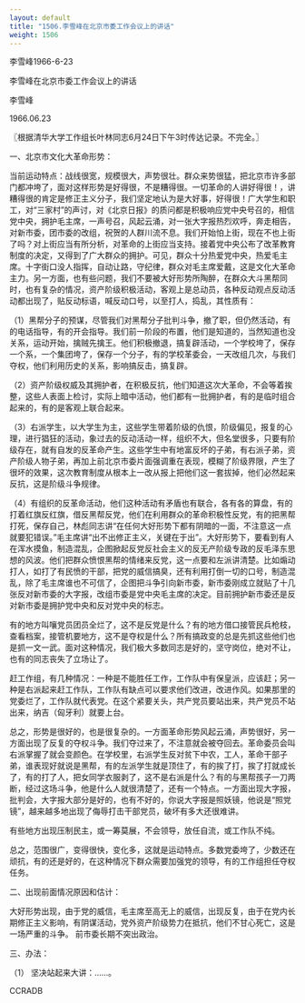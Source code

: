```yaml
---
layout: default
title: "1506.李雪峰在北京市委工作会议上的讲话"
weight: 1506
---
```


李雪峰1966-6-23

李雪峰在北京市委工作会议上的讲话

李雪峰

1966.06.23

〖根据清华大学工作组长叶林同志6月24日下午3时传达记录。不完全。〗

一、北京市文化大革命形势：

当前运动特点：战线很宽，规模很大，声势很壮。群众来势很猛，把北京市许多部门都冲垮了，面对这样形势是好得很，不是糟得很。一切革命的人讲好得很！，讲糟得很的肯定是修正主义分子，我们坚定地认为是大好事，好得很！广大学生和职工，对“三家村”的声讨，对《北京日报》的质问都是积极响应党中央号召的，相信党中央，拥护毛主席，一声号召，风起云涌，对一张大字报热烈欢呼，奔走相告，对新市委，团市委的改组，祝贺的人群川流不息。我们开始怕上街，现在不也上街了吗？对上街应当有所分析，对革命的上街应当支持。接着党中央公布了改革教育制度的决定，又得到了广大群众的拥护。可见，群众十分热爱党中央，热爱毛主席。十字街口没人指挥，自动让路，守纪律，群众对毛主席爱戴，这是文化大革命主力。另一方面，也有些问题，我们不要被大好形势所陶醉，在群众大斗黑帮同时，也有复杂的情况，资产阶级积极活动，客观上是总动员，各种反动观点反动活动都出现了，贴反动标语，喊反动口号，以至打人，捣乱，其性质有：

（1）黑帮分子的预谋，尽管我们对黑帮分子批判斗争，撤了职，但仍然活动，有的电话指导，有的开会指导。我们前一阶段的布置，他们是知道的，当然知道也没关系，运动开始，擒贼先擒王。他们积极撤退，搞复辟活动，一个学校垮了，保存一个系，一个集团垮了，保存一个分子，有的学校革委会，一天改组几次，与我们夺权，他们利用历史的关系，影响搞反击，搞复辟。

（2）资产阶级权威及其拥护者，在积极反抗，他们知道这次大革命，不会等着挨整，这些人表面上检讨，实际上暗中活动，他们都有一批拥护者，有的是临时组合起来的，有的是客观上联合起来。

（3）右派学生，以大学生为主，这些学生带着阶级的仇恨，阶级偏见，报复的心理，进行猖狂的活动，象过去的反动活动一样，组织不大，但名堂很多，只要有阶级存在，就有自发的反革命产生。这些学生中有地富反坏的子弟，有右派子弟，资产阶级人物子弟，再加上前北京市委片面强调重在表现，模糊了阶级界限，产生了很坏的效果，这次教育制度从根本上一改从报上把他们这一套拔掉，他们必然起来反抗，这是阶级斗争规律。

（4）有组织的反革命活动，他们这种活动有矛盾也有联合，各有各的算盘，有的打着红旗反红旗，借反黑帮反党，他们在利用群众的革命积极性反党，有的把黑帮打死，保存自己，林彪同志讲“在任何大好形势下都有阴暗的一面，不注意这一点就要犯错误。”毛主席讲“出不出修正主义，关键在于出”。大好形势下，要看到有人在浑水摸鱼，制造混乱，企图掀起反党反社会主义的反无产阶级专政的反毛泽东思想的风波。他们把群众愤恨黑帮的情绪来反党，这一点要和左派讲清楚。比如煽动打人，如打了有民愤的干部，把党的威信搞臭，还有利用打倒一切的口号，制造混乱，除了毛主席谁也不可信了，企图把斗争引向新市委，新市委刚成立就贴了十几张反对新市委的大字报，改组市委是党中央毛主席的决定。目前拥护新市委还是反对新市委是拥护党中央和反对党中央的标志。

有的地方叫嚷党员团员全烂了，这不是反党是什么？有的地方借口接管民兵枪枝，查看档案，接管机要地方，这不是夺权是什么？所有搞政变的总是先抓这些他们也是抓一文一武。面对这种情况，我们极大多数同志是好的，坚守岗位，绝对不让，也有的同志丧失了立场让了。

赶工作组，有几种情况：一种是不能胜任工作，工作队中有保皇派，应该赶；另一种是右派起来赶工作队，工作队有缺点可以要求他们改进，改进作风。如果那里的党委烂了，工作队就代表党。在这个紧要关头，共产党员要站出来，共产党员不站出来，纳吉（匈牙利）就要上台。

总之，形势是很好的，也是很复杂的。一方面革命形势风起云涌，声势很好，另一方面出现了反复的夺权斗争。我们夺过来了，不注意就会被夺回去。革命委员会叫右派掌握了就会变颜色。在学校里，右派学生反对贫下中农，工人，革命干部子弟，谁表现好就说是黑帮，有的左派学生就是顶住了，有的挨了打，挨了打就成长了，有的打了人，把女同学衣服剥了，这不是右派是什么？有的与黑帮孩子一刀两断，经过这场斗争，他是什么人就很清楚了，还有一个特点。一方面出现大字报，批判会，大字报大部分是好的，也有不好的，你说大字报是照妖镜，他说是“照党镜”，越来越多地出现了侮辱打击干部党员，破坏有多大还很难讲。

有些地方出现压制民主，或一筹莫展，不会领导，放任自流，或工作队不纯。

总之，范围很广，变得很快，变化多，这就是运动特点。多数党委垮了，少数还在顽抗，有的还是好的，在这种情况下群众需要加强党的领导，有的工作组担任夺权任务。

二、出现前面情况原因和估计：

大好形势出现，由于党的威信，毛主席至高无上的威信，出现反复，由于在党内长期修正主义影响，有阴谋活动，党外资产阶级势力在抵抗，他们不甘心死亡，这是一场严重的斗争。    前市委长期不突出政治。

三、办法：

（1） 坚决站起来大讲：……。

CCRADB

